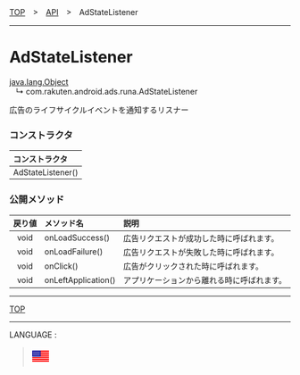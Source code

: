 [TOP](../#top)　>　[API](./README.md)　>　AdStateListener

---

# AdStateListener

[java.lang.Object](https://developer.android.com/reference/java/lang/Object.html)<br>
&nbsp;&nbsp;&nbsp;↳&nbsp;com.rakuten.android.ads.runa.AdStateListener

広告のライフサイクルイベントを通知するリスナー

### コンストラクタ

|コンストラクタ|
|:---|
|AdStateListener()|

### 公開メソッド

|戻り値|メソッド名|説明|
|:---:|:---|:---|
|void|onLoadSuccess()|広告リクエストが成功した時に呼ばれます。|
|void|onLoadFailure()|広告リクエストが失敗した時に呼ばれます。|
|void|onClick()|広告がクリックされた時に呼ばれます。|
|void|onLeftApplication()|アプリケーションから離れる時に呼ばれます。|

---
[TOP](../#top)

---
LANGUAGE :
> [![en](/doc/lang/en.png)](/doc/api/AdStateListener.md)
